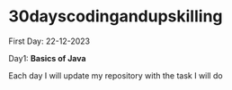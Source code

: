 # 30dayscodingandupskilling
First Day: 22-12-2023

Day1: **Basics of Java**

Each day I will update my repository with the task I will do
